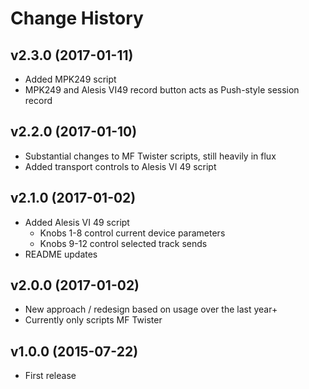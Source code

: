 # Change History

## v2.3.0 (2017-01-11)

* Added MPK249 script
* MPK249 and Alesis VI49 record button acts as Push-style session record

## v2.2.0 (2017-01-10)

* Substantial changes to MF Twister scripts, still heavily in flux
* Added transport controls to Alesis VI 49 script

## v2.1.0 (2017-01-02)

* Added Alesis VI 49 script
  * Knobs 1-8 control current device parameters
  * Knobs 9-12 control selected track sends
* README updates

## v2.0.0 (2017-01-02)

* New approach / redesign based on usage over the last year+
* Currently only scripts MF Twister

## v1.0.0 (2015-07-22)

* First release
